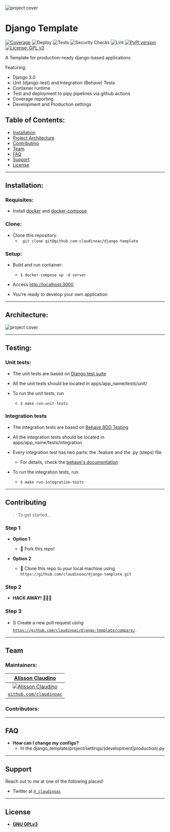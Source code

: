 ![project cover](.static/cover.jpg)

# Django Template

[![Coverage](https://codecov.io/gh/claudinoac/django-template/branch/master/graph/badge.svg)](https://codecov.io/gh/claudinoac/django-template)
![Deploy](https://github.com/claudinoac/django-template/workflows/Deploy/badge.svg)
![Tests](https://github.com/claudinoac/django-template/workflows/Tests/badge.svg?branch=dev)
![Security Checks](https://github.com/claudinoac/django-template/workflows/Security/badge.svg?branch=dev)
![Lint](https://github.com/claudinoac/django-template/workflows/Lint/badge.svg?branch=dev)
[![PyPI version](https://badge.fury.io/py/django-template.svg)](https://badge.fury.io/py/django-template)
[![License: GPL v3](https://img.shields.io/badge/License-GPLv3-blue.svg)](https://www.gnu.org/licenses/gpl-3.0)

A Template for production-ready django-based applications

Featuring:

- Django 3.0
- Unit (django-test) and Integration (Behave) Tests
- Container runtime
- Test and deployment to pipy pipelines via github actions
- Coverage reporting
- Development and Production settings


## Table of Contents:


- [Installation](#installation)
- [Project Architecture](#architecture)
- [Contributing](#contributing)
- [Team](#team)
- [FAQ](#faq)
- [Support](#support)
- [License](#license)

---

## Installation:

### Requisites:
- Install [docker](https://www.docker.com/products/docker-desktop) and [docker-compose](https://docs.docker.com/compose/install/)


### Clone:

- Clone this repository:
	- ` git clone git@github.com:claudinoac/django-template`

### Setup:

- Build and run container:
	+ ```$ docker-compose up -d server```


- Access [http://localhost:3000](http://localhost:3000')

- You're ready to develop your own application

---

## Architecture:

![project cover](.static/project-tree.png)

---

## Testing:


### Unit tests:

- The unit tests are based on [Django test suite](https://docs.djangoproject.com/en/3.0/topics/testing/)
	
- All the unit tests should be located in apps/app_name/tests/unit/ 
- To run the unit tests, run 
	- ```$ make run-unit-tests```

### Integration tests
- The integration tests are based on [Behave BDD Testing](https://behave.readthedocs.io/en/latest/)

- All the integration tests should be located in apps/app_name/tests/integration

- Every integration test has two parts: the .feature and the .py (steps) file
	- For details, check the [behave's documentation](https://behave.readthedocs.io/en/latest/)

- To run the integration tests, run 
	- ```$ make run-integration-tests```
	
---

## Contributing

> To get started...

### Step 1

- **Option 1**
    - 🍴 Fork this repo!

- **Option 2**
    - 👯 Clone this repo to your local machine using `https://github.com/claudinoac/django-template.git`

### Step 2

- **HACK AWAY!** 🔨🔨🔨

### Step 3

- 🔃 Create a new pull request using <a href="https://github.com/claudinoac/django-template/compare/" target="_blank">`https://github.com/claudinoac/django-template/compare/`</a>.

---

## Team

### Maintainers:
| <a href="http://github.com/claudinoac" target="_blank">**Alisson Claudino**</a>|
| :---: |
| [![Alisson Claudino](https://avatars3.githubusercontent.com/u/23270841?s=200&v=4)](http://fvcproductions.com)  |
| <a href="http://github.com/fvcproductions" target="_blank">`github.com/claudinoac`</a> |

### Contributors:
---

## FAQ

- **How can I change my configs?**
    - In the django_template/project/settings/(development|production).py

---

## Support

Reach out to me at one of the following places!

- Twitter at <a href="http://twitter.com/_claudinoac" target="_blank">`@_claudinoac`</a>

---

## License

- **[GNU GPLv3](https://www.gnu.org/licenses/gpl-3.0.en.html)**

